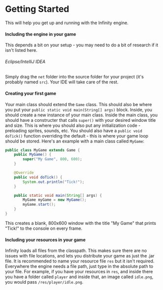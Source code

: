 # Getting Started

This will help you get up and running with the Infinity engine.

#### Including the engine in your game

This depends a bit on your setup - you may need to do a bit of research if it isn't listed here.

###### Eclipse/IntelliJ IDEA

Simply drag the `net` folder into the source folder for your project (it's probably named `src`). Your IDE will take care of the rest.



#### Creating your first game

Your main class should extend the `Game` class. This should also be where you put your `public static void main(String[] args)` block. Inside, you should create a new instance of your main class. Inside the main class, you should have a constructer that calls `super()` with your desired window title and size. This is where you should also put any initialization code - preloading sprites, sounds, etc. You should also have a `public void doTick()` function overriding the default - this is where your game loop should be stored. Here's an example with a main class called `MyGame`:

```java
public class MyGame extends Game {
    public MyGame() {
        super("My Game", 800, 600);
    }

    @Override
    public void doTick() {
        System.out.println("Tick!");
    }

    public static void main(String[] args) {
        MyGame myGame = new MyGame();
        myGame.start();
    }
}
```

This creates a blank, 800x600 window with the title "My Game" that prints "Tick!" to the console on every frame.



#### Including your resources in your game

Infinity loads all files from the classpath. This makes sure there are no issues with file locations, and lets you distribute your game as just the .jar file. It is recommended to name your resource file `res` but it isn't required. Everywhere the engine needs a file path, just type in the absolute path to your file. For example, if you have your resources in `res`, and inside there you have a folder called `player` and inside that, an image called `idle.png`, you would pass `/res/player/idle.png`.
